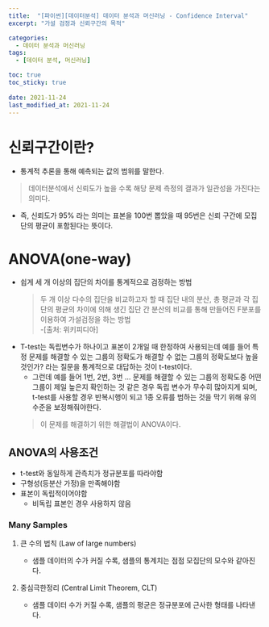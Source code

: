 ```yaml
---
title:  "[파이썬][데이터분석] 데이터 분석과 머신러닝 - Confidence Interval"
excerpt: "가설 검정과 신뢰구간의 목적"

categories:
  - 데이터 분석과 머신러닝
tags:
  - [데이터 분석, 머신러닝]

toc: true
toc_sticky: true
 
date: 2021-11-24
last_modified_at: 2021-11-24
---
```


# 신뢰구간이란?
- 통계적 추론을 통해 예측되는 값의 범위를 말한다.
> 데이터분석에서 신뢰도가 높을 수록 해당 문제 측정의 결과가 일관성을 가진다는 의미다.
- 즉, 신뢰도가 95% 라는 의미는 표본을 100번 뽑았을 때 95번은 신뢰 구간에 모집단의 평균이 포함된다는 뜻이다.

# ANOVA(one-way)
- 쉽게 세 개 이상의 집단의 차이를 통계적으로 검정하는 방법
    > 두 개 이상 다수의 집단을 비교하고자 할 때 집단 내의 분산, 총 평균과 각 집단의 평균의 차이에 의해 생긴 집단 간 분산의 비교를 통해 만들어진 F분포를 이용하여 가설검정을 하는 방법 <br> -[출처: 위키피디아]
- T-test는 독립변수가 하나이고 표본이 2개일 때 한정하여 사용되는데 예를 들어 특정 문제를 해결할 수 있는 그룹의 정확도가 해결할 수 없는 그룹의 정확도보다 높을 것인가? 라는 질문을 통계적으로 대답하는 것이 t-test이다.
    - 그런데 예를 들어 1번, 2번, 3번 ... 문제를 해결할 수 있는 그룹의 정확도중 어떤 그룹이 제일 높은지 확인하는 것 같은 경우 독립 변수가 무수히 많아지게 되며, t-test를 사용할 경우 반복시행이 되고 1종 오류를 범하는 것을 막기 위해 유의 수준을 보정해줘야한다.
    > 이 문제를 해결하기 위한 해결법이 ANOVA이다.

## ANOVA의 사용조건
- t-test와 동일하게 관측치가 정규분포를 따라야함
- 구형성(등분산 가정)을 만족해야함
- 표본이 독립적이어야함
    - 비독립 표본인 경우 사용하지 않음

### Many Samples
1. 큰 수의 법칙 (Law of large numbers)
    - 샘플 데이터의 수가 커질 수록, 샘플의 통계치는 점점 모집단의 모수와 같아진다.

2. 중심극한정리 (Central Limit Theorem, CLT)
    - 샘플 데이터 수가 커질 수록, 샘플의 평균은 정규분포에 근사한 형태를 나타낸다.
